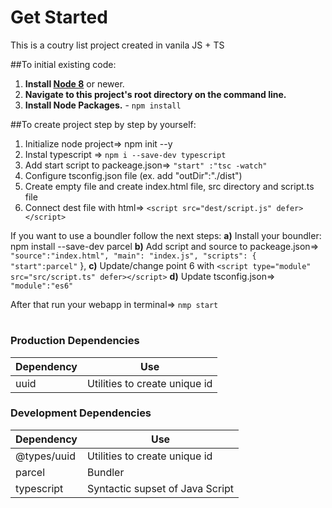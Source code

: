 # Get Started

This is a coutry list project created in vanila JS + TS

##To initial existing code:

1. **Install [Node 8](https://nodejs.org)** or newer.
2. **Navigate to this project's root directory on the command line.**
3. **Install Node Packages.** - `npm install`

##To create project step by step by yourself: 


1. Initialize node project=> npm init --y
2. Instal typescript => `npm i --save-dev typescript`
3. Add start script to packeage.json=> `"start" :"tsc -watch"` 
4. Configure tsconfig.json file (ex. add "outDir":"./dist")
5. Create empty file and create index.html file, src directory and script.ts file
6. Connect dest file with html=> `<script src="dest/script.js" defer></script>`

If you want to use a boundler follow the next steps:
**a)** Install your boundler: npm install --save-dev parcel
**b)** Add script and source to packeage.json=> `"source":"index.html", "main": "index.js", "scripts": { "start":parcel"`
  },
**c)** Update/change point 6 with  `<script type="module" src="src/script.ts" defer></script>`
**d)** Update tsconfig.json=> `"module":"es6"`

After that run your webapp in terminal=> `nmp start`

#

### Production Dependencies

| **Dependency**   | **Use**                           |
| ---------------- | -------------------------------   |
| uuid             | Utilities to create unique id     |
 
### Development Dependencies

| **Dependency**                     | **Use**                                                          |
| ---------------------------------- | ---------------------------------------------------------------- |
| @types/uuid                        |Utilities to create unique id            |
| parcel                             | Bundler                   |
| typescript                         | Syntactic supset of Java Script     |
